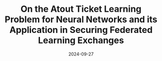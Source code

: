---
title: 'On the Atout Ticket Learning Problem for Neural Networks and its Application in Securing Federated Learning Exchanges'
authors: '<strong>Abdelhak Bouayad</strong>, Mohammed Akallouch, Abdelkader El Mahdaouy, Hamza Alami, Ismail Berrada'
type: 'conference'
booktitle: 'Journal of Information Security and Applications(<strong>JISA</strong>)'
collection: publications
permalink: /publication/2024-10-07-ATL
date: 2024-09-27
year: 2024
pages: 
paperurl: https://www.sciencedirect.com/science/article/abs/pii/S2214212624001935
---